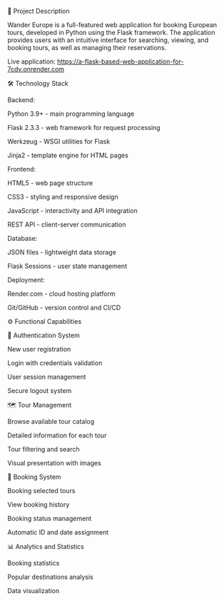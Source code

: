 🎯 Project Description

Wander Europe is a full-featured web application for booking European tours, developed in Python using the Flask framework. The application provides users with an intuitive interface for searching, viewing, and booking tours, as well as managing their reservations.

Live application: https://a-flask-based-web-application-for-7cdv.onrender.com

🛠 Technology Stack

Backend:

Python 3.9+ - main programming language

Flask 2.3.3 - web framework for request processing

Werkzeug - WSGI utilities for Flask

Jinja2 - template engine for HTML pages

Frontend:

HTML5 - web page structure

CSS3 - styling and responsive design

JavaScript - interactivity and API integration

REST API - client-server communication

Database:

JSON files - lightweight data storage

Flask Sessions - user state management

Deployment:

Render.com - cloud hosting platform

Git/GitHub - version control and CI/CD

⚙️ Functional Capabilities

🔐 Authentication System

New user registration

Login with credentials validation

User session management

Secure logout system

🗺️ Tour Management

Browse available tour catalog

Detailed information for each tour

Tour filtering and search

Visual presentation with images

📅 Booking System

Booking selected tours

View booking history

Booking status management

Automatic ID and date assignment

📊 Analytics and Statistics

Booking statistics

Popular destinations analysis

Data visualization
